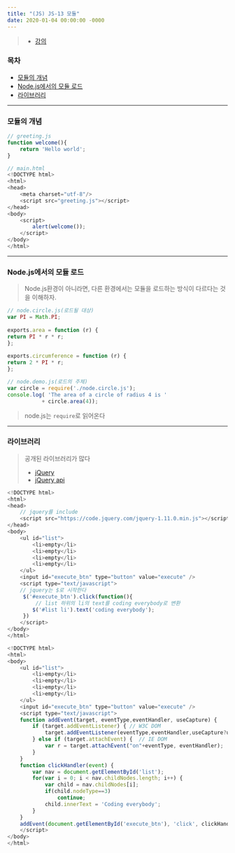 ```yaml
---
title: "(JS) JS-13 모듈"
date: 2020-01-04 00:00:00 -0000
---
```


> * [강의](https://opentutorials.org/course/743/4750)

### 목차

* [모듈의 개념](#모듈의-개념)
* [Node.js에서의 모듈 로드](#Node.js에서의-모듈-로드)
* [라이브러리](#라이브러리)

---

### 모듈의 개념

```js
// greeting.js
function welcome(){
    return 'Hello world';
}
```

```js
// main.html
<!DOCTYPE html>
<html>
<head>
    <meta charset="utf-8"/>
    <script src="greeting.js"></script>
</head>
<body>
    <script>
        alert(welcome());
    </script>
</body>
</html>
```

---

### Node.js에서의 모듈 로드

> Node.js환경이 아니라면, 다른 환경에서는 모듈을 로드하는 방식이 다르다는 것을 이해하자.

```js
// node.circle.js(로드될 대상)
var PI = Math.PI;
  
exports.area = function (r) {
return PI * r * r;
};
  
exports.circumference = function (r) {
return 2 * PI * r;
};
```

```js
// node.demo.js(로드의 주체)
var circle = require('./node.circle.js');
console.log( 'The area of a circle of radius 4 is '
           + circle.area(4));
```

> node.js는 `require`로 읽어온다

---

### 라이브러리

> 공개된 라이브러리가 많다
>
> * [jQuery](http://jquery.com)
> * [jQuery api](http://api.jquery.com)

```js
<!DOCTYPE html>
<html>
<head>
    // jquery를 include
    <script src="https://code.jquery.com/jquery-1.11.0.min.js"></script>
</head>
<body>
    <ul id="list">
        <li>empty</li>
        <li>empty</li>
        <li>empty</li>
        <li>empty</li>
    </ul>
    <input id="execute_btn" type="button" value="execute" />
    <script type="text/javascript">
    // jquery는 $로 시작한다
     $('#execute_btn').click(function(){
         // list 하위의 li의 text를 coding everybody로 변환
        $('#list li').text('coding everybody');
     })
    </script>
</body>
</html>
```

```js
<!DOCTYPE html>
<html>
<body>
    <ul id="list">
        <li>empty</li>
        <li>empty</li>
        <li>empty</li>
        <li>empty</li>
    </ul>
    <input id="execute_btn" type="button" value="execute" />
    <script type="text/javascript">
    function addEvent(target, eventType,eventHandler, useCapture) {
        if (target.addEventListener) { // W3C DOM
            target.addEventListener(eventType,eventHandler,useCapture?useCapture:false);
        } else if (target.attachEvent) {  // IE DOM
            var r = target.attachEvent("on"+eventType, eventHandler);
        }
    }
    function clickHandler(event) {
        var nav = document.getElementById('list');
        for(var i = 0; i < nav.childNodes.length; i++) {
            var child = nav.childNodes[i];
            if(child.nodeType==3)
                continue;
            child.innerText = 'Coding everybody';
        }
    }
    addEvent(document.getElementById('execute_btn'), 'click', clickHandler);
    </script>
</body>
</html>
```